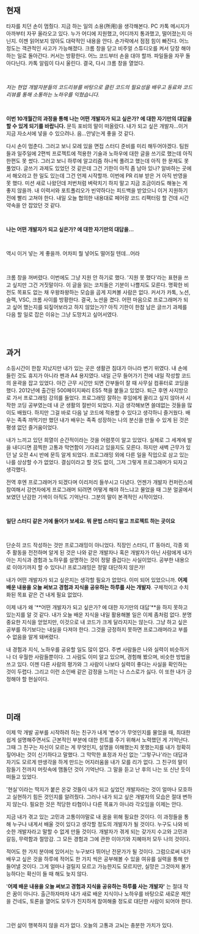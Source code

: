 ## 현재

타자를 치던 손이 멈췄다. 지금 하는 일의 소용(所用)을 생각해본다. PC 카톡 메시지가 아까부터 자꾸 올라오고 있다. 누가 어디에 지원했고, 어디까지 통과했고, 떨어졌는지 아닌지. 이젠 읽어보지 않아도 대략적인 내용을 안다. 손가락에서 점점 힘이 빠진다. 어느 정도는 객관적인 사고가 가능해졌다. 크롬 창을 닫고 비주얼 스튜디오를 켜서 당장 해야 하는 일로 돌아간다. 커서는 방황한다. 어느 코드부터 손을 대야 할까. 파일들을 자꾸 돌아다닌다. 카톡 알림이 다시 울린다. 결국, 다시 크롬 창을 열었다.

<br>

*저는 현업 개발자분들의 코드리뷰를 바탕으로 클린 코드의 필요성을 배우고 동료와 코드리뷰를 통해 소통하는 노하우를 익혔습니다.*

<br>

**이번 10개월간의 과정을 통해 나는 어떤 개발자가 되고 싶은가? 에 대한 자기만의 대답을 할 수 있게 되기를 바랍니다.** 문득 포비의 말이 떠올랐다. 내가 되고 싶은 개발자...이거 지금 자소서에 넣을 수 있으려나. 음...안넣는게 좋을 것 같다.

다시 손이 멈춘다. 그러고 보니 모레 있을 면접 스터디 준비를 미리 해두어야겠다. 팀원들과 일주일에 2편씩 프로젝트에 적용한 기술과 노하우에 대한 글을 쓰기로 했는데 아직 한편도 못 썼다. 그러고 보니 하루에 알고리즘 하나씩 풀려고 했는데 아직 한 문제도 못 풀었다. 글쓰기 과제도 있었던 것 같은데 그건 기한이 아직 좀 남아 있나? 알바하는 곳에서 해오라고 한 일도 있는데 그건 언제 시작할까. 이번에 PR 리뷰 받은 거 아직 반영을 못 했다. 미션 새로 나왔던데 저번처럼 벼락치기 하지 말고 지금 조금이라도 해놓는 게 좋지 않을까. 내 이력서와 포트폴리오가 빈약하다는 피드백을 받았으니 이거 지원하기 전에 빨리 고쳐야 한다. 내일 오늘 협의한 내용대로 페어랑 코드 리팩터링 할 건데 시간 약속을 안 잡았던 것 같다.

<br>

**나는 어떤 개발자가 되고 싶은가? 에 대한 자기만의 대답을...**

<br>

역시 이거 넣는 게 좋을까. 어차피 뭘 넣어도 떨어질 텐데...어라

<br>

크롬 창을 꺼버렸다. 이번에도 그냥 지원 안 하기로 했다. '지원 못 했다'라는 표현을 쓰고 싶지만 그건 거짓말이다. 이 글을 읽는 코치들은 기분이 나쁠지도 모른다. 명확한 비전도 목표도 없는 채 우왕좌왕하는 모습을 곱게 지켜볼 사람은 없다. 커서가 카톡, 노션, 슬랙, VSC, 크롬 사이를 방황한다. 결국, 노션을 켰다. 어떤 마음으로 프로그래머가 되고 싶어 했는지를 되짚어보라고 하지 않았는가? 아직 기한이 한참 남은 글쓰기 과제를 다음 할 일로 잡은 이유는 그냥 도망치고 싶어서였다.

<br><br>

## 과거

소등시간이 한참 지났지만 내가 있는 곳은 생활관 침대가 아니라 변기 위였다. 내 손에 들린 것도 휴지가 아니라 펜과 A4 용지였다. 내일 근무 들어가기 전에 내일 작성할 코드의 윤곽을 잡고 있었다. 야간 근무 시간만 되면 간부들이 잘 때 사무실 컴퓨터로 코딩을 했다. 2012년에 출간된 500페이지짜리 ES5 책을 붙들고 있었다. 퇴근 후엔 사지방으로 가서 프로그래밍 강의를 들었다. 프로그래밍 잘하는 후임에게 꿀리고 싶지 않아서 시작한 코딩 공부였는데 내 군 생활의 절반이 되었다. 지금 생각해보면 쓸데없는 것들을 많이도 배웠다. 하지만 그걸 바로 다음 날 코드에 적용할 수 있다고 생각하니 즐거웠다. 배우는 족족 까먹기만 했던 내가 배우는 족족 성장하는 나의 분신을 만들 수 있게 된 것은 평생 없던 즐거움이었다.

내가 느끼고 있던 희열이 순간적이라는 것을 어렴풋이 알고 있었다. 실제로 그 세계에 발을 내디디면 끔찍한 고통과 막연함이 기다리고 있을지도 모른다. 하지만 새벽 근무가 있던 날 오전 4시 반에 문득 알게 되었다. 프로그래밍 외에 다른 일을 직업으로 삼고 있는 나를 상상할 수가 없었다. 결심이라고 할 것도 없이, 그저 그렇게 프로그래머가 되자고 생각했다.

전역 후엔 프로그래머가 되겠다며 이리저리 들쑤시고 다녔다. 언젠가 개발자 컨퍼런스에 참여해서 강연자에게 프로그래머 되려면 어떻게 해야 하느냐고 물었을 때 그분 얼굴에서 보였던 난감한 기색이 아직도 기억난다. 그분의 말이 본격적인 시작이었다.

<br>

**일단 스터디 같은 거에 들어가 보세요. 뭐 문법 스터디 말고 프로젝트 하는 곳이요**

<br>

단순히 코드 작성하는 것만 프로그래밍이 아니었다. 직장인 스터디, IT 동아리, 각종 외주 활동을 전전하며 알게 된 것은 나와 같은 개발자나 혹은 개발자가 아닌 사람에게 내가 아는 지식과 경험과 노하우를 설명하는 것이 정말 즐겁다는 사실이었다. 공부한 내용으로 이야기까지 할 수 있다니! 프로그래밍은 정말 대단하지 않은가!

내가 어떤 개발자가 되고 싶은지는 생각할 필요가 없었다. 이미 되어 있었으니까. **어제 배운 내용을 오늘 써보고 경험과 지식을 공유하는 하루를 사는 개발자**. 구체적이고 수치화된 목표 같은 건 내게 필요 없었다.

이제 내가 왜 '**어떤 개발자가 되고 싶은가? 에 대한 자기만의 대답'**을 하지 못하고 있는지를 알 것 같다. 내가 오늘 배운 지식을 내일 활용해볼 일은 이제 좀처럼 없다. 분명 중요한 지식을 얻었지만, 이것으로 내 코드가 크게 달라지지는 않는다. 그냥 하고 싶은 공부를 하기보다는 내실을 다져야 한다. 그것을 긍정하지 못하면 프로그래머라고 부를 수 없음을 알게 돼버렸다.

내 경험과 지식, 노하우를 공유할 일도 많이 없다. 주변 사람들은 나와 실력이 비슷하거나 더 우월한 사람들뿐이다. 그 사람도 이미 알고 있으며, 경험해 봤으며, 비슷한 방법을 쓰고 있다. 이젠 다른 사람의 평가와 그 사람이 나보다 실력이 좋다는 사실을 확인하는 것이 두렵다. 그리고 이런 소인배 같은 감정을 느끼는 나 스스로가 싫다. 이 또한 내가 긍정해야 할 현실이다.

<br><br>

## 미래

이제 막 개발 공부를 시작하려 하는 친구가 내게 '변수'가 무엇인지를 물었을 때, 최대한 쉽게 설명해주면서도 근본적인 부분에 대한 힌트를 주기 위해서 노력했던 게 기억난다. 그때 그 친구는 자신이 모르는 게 무엇인지, 설명을 이해했는지 못했는지를 내가 정확히 짚어내는 것이 신기하다고 말했다. 그 막막한 표정과 자신 없는 '그렇구나'라는 대답과 자기도 모르게 딴생각을 하게 만드는 어지러움을 내가 모를 리가 없다. 그 친구의 말이 잠들기 전까지 머릿속에 맴돌던 것이 기억난다. 그 말을 듣고 난 후의 나는 또 신난 듯이 떠들고 있었다.

'현실'이라는 딱지가 붙은 온갖 것들이 내가 되고 싶었던 개발자라는 것이 얼마나 모호하고 실현하기 힘든 것인지를 알려줬다. 그러나 내가 되고 싶은 개발자의 모습은 절대 변하지 않는다. 필요한 것은 적당한 타협이나 다른 목표가 아니라 각오임을 이제는 안다.

지금 내가 겪고 있는 고민과 고통이야말로 내 꿈을 위해 필요한 것이다. 이 과정들을 통해 누구나 내게서 배울 것이 있다고 생각할 정도의 개발자가 될 것이다. 누구도 나와 비슷한 개발자라고 말할 수 없게 만들 것이다. 개발자가 겪게 되는 갖가지 수고와 고민과 갈등, 무력함과 절망감. 그 모든 경험과 그에 관한 이야기와 지혜마저 모두 나의 것이다.

적어도 한 가지 분야에 있어서는 누구보다 뛰어난 전문가가 될 것이다. 그럼으로써 내가 배우고 싶은 것을 하루에 적어도 한 가지 씩은 공부해볼 수 있을 여유를 실력을 통해 만들어낼 것이다. 그게 얼마나 걸릴지 모르고 가능한지도 모르지만, 실망은 그것마저 불가능하다는 확신이 들 때 해도 늦지 않다.

'**어제 배운 내용을 오늘 써보고 경험과 지식을 공유하는 하루를 사는 개발자'** 는 절대 작은 꿈이 아니다. 출근하자마자 내가 새로 배운 지식이나 노하우를 바탕으로 새로운 제안을 건네도, 토론을 열어도 모두가 진지하게 참여해줄 정도로 대단한 사람이 되어야 한다.

<br>

그런 삶이 행복하지 않을 리가 없다. 오늘의 고통과 고뇌는 충분한 가치가 있다.
